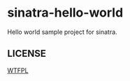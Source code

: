 sinatra-hello-world
===================

Hello world sample project for sinatra.

LICENSE
-------
[WTFPL](http://www.wtfpl.net/)
